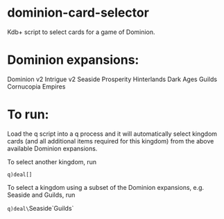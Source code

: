 # dominion-card-selector
Kdb+ script to select cards for a game of Dominion.

# Dominion expansions:
Dominion v2
Intrigue v2
Seaside
Prosperity
Hinterlands
Dark Ages
Guilds
Cornucopia
Empires

# To run:
Load the q script into a q process and it will automatically select kingdom cards (and all additional items required for this kingdom) from the above available Dominion expansions.

To select another kingdom, run

`q)deal[]`

To select a kingdom using a subset of the Dominion expansions, e.g. Seaside and Guilds, run

`q)deal\`Seaside\`Guilds`
